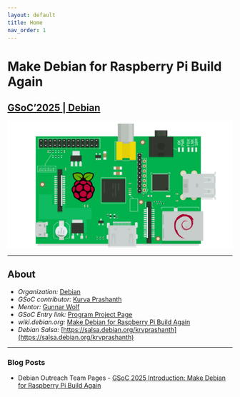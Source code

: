 ```yaml
---
layout: default
title: Home
nav_order: 1
---
```

# **Make Debian for Raspberry Pi Build Again**
## **[GSoC’2025 | Debian](https://summerofcode.withgoogle.com/programs/2025/projects/JvTO8QWv)**

![intro](assets/images/debian-rpi.png)

---

## About
- _Organization:_ [Debian](https://debian.org/)
- _GSoC contributor:_ [Kurva Prashanth](https://krvprashanth.in)
- _Mentor:_ [Gunnar Wolf](https://gwolf.org/) 
- _GSoC Entry link:_ [Program Project Page](https://summerofcode.withgoogle.com/programs/2025/projects/JvTO8QWv)
- _wiki.debian.org:_ [Make Debian for Raspberry Pi Build Again](https://wiki.debian.org/SummerOfCode2025/Projects#SummerOfCode2025.2FApprovedProjects.2FMakeDebianForRaspberryBuildAgain.Make_Debian_for_Raspberry_Build_Again)
- _Debian Salsa:_ [https://salsa.debian.org/krvprashanth](https://salsa.debian.org/krvprashanth)

---

### Blog Posts
- Debian Outreach Team Pages - [GSoC 2025 Introduction: Make Debian for Raspberry Pi Build Again](https://outreach-team.pages.debian.net/gsoc/debian/raspberrypi/2025/06/03/gsoc-2025-introduction-make-debian-for-raspberrypi-again.html)
